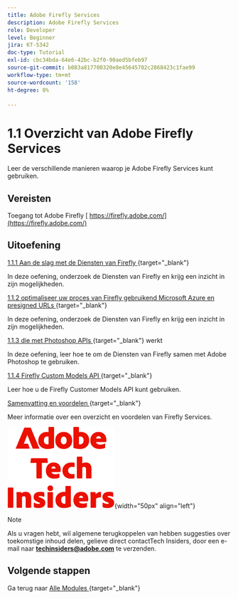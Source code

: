 ```yaml
---
title: Adobe Firefly Services
description: Adobe Firefly Services
role: Developer
level: Beginner
jira: KT-5342
doc-type: Tutorial
exl-id: cbc34bda-64e6-42bc-b2f0-90aed5bfeb97
source-git-commit: b083a817700320e8e45645702c2868423c1fae99
workflow-type: tm+mt
source-wordcount: '158'
ht-degree: 0%

---
```


# 1.1 Overzicht van Adobe Firefly Services

Leer de verschillende manieren waarop je Adobe Firefly Services kunt gebruiken.

## Vereisten

Toegang tot Adobe Firefly [ https://firefly.adobe.com/](https://firefly.adobe.com/)

## Uitoefening

[ 1.1.1 Aan de slag met de Diensten van Firefly ](./ex1.md){target="_blank"}

In deze oefening, onderzoek de Diensten van Firefly en krijg een inzicht in zijn mogelijkheden.

[ 1.1.2 optimaliseer uw proces van Firefly gebruikend Microsoft Azure en presigned URLs ](./ex2.md){target="_blank"}

In deze oefening, onderzoek de Diensten van Firefly en krijg een inzicht in zijn mogelijkheden.

[ 1.1.3 die met Photoshop APIs ](./ex3.md){target="_blank"} werkt

In deze oefening, leer hoe te om de Diensten van Firefly samen met Adobe Photoshop te gebruiken.

[ 1.1.4 Firefly Custom Models API ](./ex4.md){target="_blank"}

Leer hoe u de Firefly Customer Models API kunt gebruiken.

[ Samenvatting en voordelen ](./summary.md){target="_blank"}

Meer informatie over een overzicht en voordelen van Firefly Services.

![ Indexen van de Tech ](./../../../assets/images/techinsiders.png){width="50px" align="left"}

>[!NOTE]
>
>Als u vragen hebt, wil algemene terugkoppelen van hebben suggesties over toekomstige inhoud delen, gelieve direct contactTech Insiders, door een e-mail naar **techinsiders@adobe.com** te verzenden.

## Volgende stappen

Ga terug naar [ Alle Modules ](../../../overview.md){target="_blank"}
